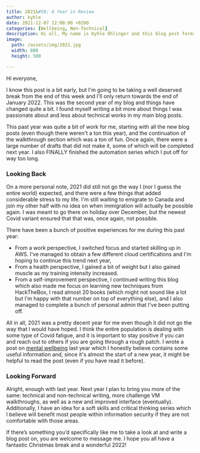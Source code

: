 ```yaml
---
title: 2021&#58; A Year in Review 
author: kyhle
date: 2021-12-07 12:00:00 +0200
categories: [Wellbeing, Non-Technical]
description: Hi all, My name is Kyhle Öhlinger and this blog post forms part of my personal blog. If you enjoy any of the posts, feel free to reach out and let me know :) 
image:
  path: /assets/img/2021.jpg
  width: 800
  height: 500

---   
```



Hi everyone,

I know this post is a bit early, but I'm going to be taking a well deserved break from the end of this week and I'll only return towards the end of January 2022. This was the second year of my blog and things have changed quite a bit. I found myself writing a bit more about things I was passionate about and less about technical works in my main blog posts.

This past year was quite a bit of work for me, starting with all the new blog posts (even though there weren't a ton this year), and the continuation of the walkthrough section which was a ton of fun. Once again, there were a large number of drafts that did not make it, some of which will be completed next year. I also FINALLY finished the automation series which I put off for way too long. 

### Looking Back

On a more personal note, 2021 did still not go the way I (nor I guess the entire world) expected, and there were a few things that added considerable stress to my life. I'm still waiting to emigrate to Canada and join my other half with no idea on when immigration will actually be possible again. I was meant to go there on holiday over December, but the newest Covid variant ensured that that was, once again, not possible.

There have been a bunch of positive experiences for me during this past year:
* From a work perspective, I switched focus and started skilling up in AWS. I've managed to obtain a few different cloud certifications and I'm hoping to continue this trend next year, 
* From a health perspective, I gained a bit of weight but I also gained muscle as my training intensity increased. 
* From a self-improvement perspective, I continued writing this blog which also made me focus on learning new techniques from HackTheBox, I read almost 20 books (which might not sound like a lot but I'm happy with that number on top of everything else), and I also managed to complete a bunch of personal admin that I've been putting off. 

All in all, 2021 was a pretty decent year for me even though it did not go the way that I would have hoped. I think the entire population is dealing with some type of Covid fatigue, and it is important to stay positive if you can and reach out to others if you are going through a rough patch. I wrote a post on [mental wellbeing](https://ohlinger.co/mental-wellbeing/) last year which I honestly believe contains some useful information and, since it's almost the start of a new year, it might be helpful to read the post (even if you have read it before).

### Looking Forward

Alright, enough with last year. Next year I plan to bring you more of the same: technical and non-technical writing, more challenge VM walkthroughs, as well as a new and improved interface (eventually). Additionally, I have an idea for a soft skills and critical thinking series which I believe will benefit most people within information security if they are not comfortable with those areas. 

If there’s something you’d specifically like me to take a look at and write a blog post on, you are welcome to message me. I hope you all have a fantastic Christmas break and a wonderful 2022!